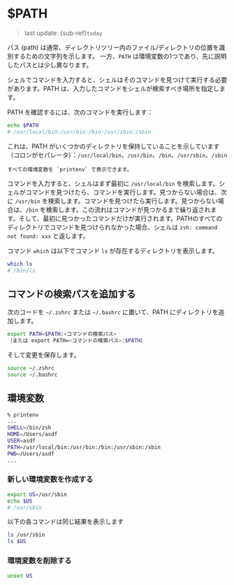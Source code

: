 # $PATH
> last update: {sub-ref}`today`

パス (path) は通常、ディレクトリツリー内のファイル/ディレクトリの位置を識別するための文字列を示します。
一方、`PATH` は環境変数の1つであり、先に説明したパスとは少し異なります。

シェルでコマンドを入力すると、シェルはそのコマンドを見つけて実行する必要があります。PATH は、入力したコマンドをシェルが検索すべき場所を指定します。

PATH を確認するには、次のコマンドを実行します：
```bash
echo $PATH
# /usr/local/bin:/usr/bin:/bin:/usr/sbin:/sbin
```
これは、PATH がいくつかのディレクトリを保持していることを示しています（コロンがセパレータ）：`/usr/local/bin`、`/usr/bin`、`/bin`、`/usr/sbin`、`/sbin`

```{tip}
すべての環境変数を `printenv` で表示できます。
```

コマンドを入力すると、シェルはまず最初に `/usr/local/bin` を検索します。シェルがコマンドを見つけたら、コマンドを実行します。見つからない場合は、次に `/usr/bin` を検索します。コマンドを見つけたら実行します。見つからない場合は、`/bin` を検索します。この流れはコマンドが見つかるまで繰り返されます。そして、最初に見つかったコマンドだけが実行されます。PATHのすべてのディレクトリでコマンドを見つけられなかった場合、シェルは `zsh: command not found: xxx` と返します。

コマンド `which` は以下でコマンド `ls` が存在するディレクトリを表示します。
```bash
which ls
# /bin/ls
```

## コマンドの検索パスを追加する

次のコードを `~/.zshrc` または `~/.bashrc` に置いて、PATH にディレクトリを追加します。
```bash
export PATH=$PATH:<コマンドの検索パス>
（または export PATH=<コマンドの検索パス>:$PATH）
```

そして変更を保存します。
```bash
source ~/.zshrc
source ~/.bashrc
```

## 環境変数

```bash
% printenv
...
SHELL=/bin/zsh
HOME=/Users/asdf
USER=asdf
PATH=/usr/local/bin:/usr/bin:/bin:/usr/sbin:/sbin
PWD=/Users/asdf
...
```

### 新しい環境変数を作成する
```bash
export US=/usr/sbin
echo $US
# /usr/sbin
```

以下の各コマンドは同じ結果を表示します
```bash
ls /usr/sbin
ls $US
```

### 環境変数を削除する
```bash
unset US
```
